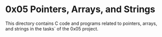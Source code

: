 # 0x05 Pointers, Arrays, and Strings
This directory  contains C code and programs related to pointers, arrays, and strings in the tasks` of the 0x05 project.

